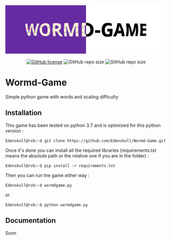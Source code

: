 <div align="center">
  <img src=".github/_static/Wormd-Game_Banner.png">
</div>

<div align="center">

[![GitHub license](https://img.shields.io/github/license/Edenskull/Wormd-Game?color=blue&style=for-the-badge)](https://github.com/Edenskull/Wormd-Game/blob/master/LICENSE)
![GitHub repo size](https://img.shields.io/github/repo-size/Edenskull/Wormd-Game?color=green&style=for-the-badge)
![GitHub repo size](https://img.shields.io/badge/Python-3.6%20%7C%203.7-yellow?style=for-the-badge)

</div>

# Wormd-Game
Simple python game with words and scaling difficulty

## Installation
This game has been tested on python 3.7 and is optimized for this python version : 
```console
Edenskull@rvb:~$ git clone https://github.com/Edenskull/Wormd-Game.git
```
Once it's done you can install all the required libraries (requirements.txt means the absolute path or the relative one if you are in the folder) : 
````console
Edenskull@rvb:~$ pip install -r requirements.txt
````
Then you can run the game either way : 
````console
Edenskull@rvb:~$ wormdgame.py
````
or
````console
Edenskull@rvb:~$ python wormdgame.py
````

## Documentation

Soon

